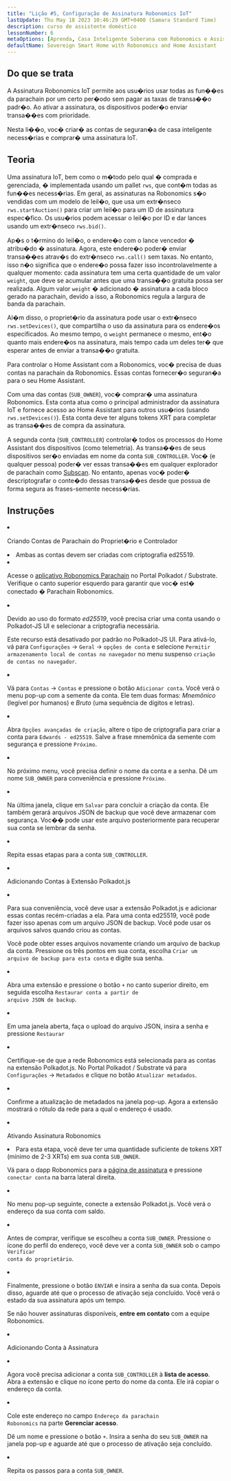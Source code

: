 ```yaml
---
title: "Lição #5, Configuração de Assinatura Robonomics IoT"
lastUpdate: Thu May 18 2023 10:46:29 GMT+0400 (Samara Standard Time)
description: curso de assistente doméstico
lessonNumber: 6
metaOptions: [Aprenda, Casa Inteligente Soberana com Robonomics e Assistente Doméstico]
defaultName: Sovereign Smart Home with Robonomics and Home Assistant
---
```



## Do que se trata

A Assinatura Robonomics IoT permite aos usu�rios usar todas as fun��es da parachain por um certo per�odo sem pagar as taxas de transa��o padr�o. Ao ativar a assinatura, os dispositivos poder�o enviar transa��es com prioridade.

Nesta li��o, voc� criar� as contas de seguran�a de casa inteligente necess�rias e comprar� uma assinatura IoT.

## Teoria

Uma assinatura IoT, bem como o m�todo pelo qual � comprada e gerenciada, � implementada usando um pallet <code>rws</code>, que cont�m todas as fun��es necess�rias. Em geral, as assinaturas na Robonomics s�o vendidas com um modelo de leil�o, que usa um extr�nseco <code>rws.startAuction()</code> para criar um leil�o para um ID de assinatura espec�fico. Os usu�rios podem acessar o leil�o por ID e dar lances usando um extr�nseco <code>rws.bid()</code>.

Ap�s o t�rmino do leil�o, o endere�o com o lance vencedor � atribu�do � assinatura. Agora, este endere�o poder� enviar transa��es atrav�s do extr�nseco <code>rws.call()</code> sem taxas. No entanto, isso n�o significa que o endere�o possa fazer isso incontrolavelmente a qualquer momento: cada assinatura tem uma certa quantidade de um valor <code>weight</code>, que deve se acumular antes que uma transa��o gratuita possa ser realizada. Algum valor <code>weight</code> � adicionado � assinatura a cada bloco gerado na parachain, devido a isso, a Robonomics regula a largura de banda da parachain.

Al�m disso, o propriet�rio da assinatura pode usar o extr�nseco <code>rws.setDevices()</code>, que compartilha o uso da assinatura para os endere�os especificados. Ao mesmo tempo, o <code>weight</code> permanece o mesmo, ent�o quanto mais endere�os na assinatura, mais tempo cada um deles ter� que esperar antes de enviar a transa��o gratuita.

Para controlar o Home Assistant com a Robonomics, voc� precisa de duas contas na parachain da Robonomics. Essas contas fornecer�o seguran�a para o seu Home Assistant.

Com uma das contas (<code>SUB_OWNER</code>), voc� comprar� uma assinatura Robonomics. Esta conta atua como o principal administrador da assinatura IoT e fornece acesso ao Home Assistant para outros usu�rios (usando <code>rws.setDevices()</code>). Esta conta deve ter alguns tokens XRT para completar as transa��es de compra da assinatura.

A segunda conta (<code>SUB_CONTROLLER</code>) controlar� todos os processos do Home Assistant dos dispositivos (como telemetria). As transa��es de seus dispositivos ser�o enviadas em nome da conta <code>SUB_CONTROLLER</code>. Voc� (e qualquer pessoa) poder� ver essas transa��es em qualquer explorador de parachain como [Subscan](https://robonomics.subscan.io/). No entanto, apenas voc� poder� descriptografar o conte�do dessas transa��es desde que possua de forma segura as frases-semente necess�rias.

## Instruções

<List type="numbers">

<li>

Criando Contas de Parachain do Propriet�rio e Controlador

<List>

<li>

<robo-academy-note type="warning" title="WARNING">
Ambas as contas devem ser criadas com criptografia ed25519.
</robo-academy-note>

</li>

<li>

Acesse o [aplicativo Robonomics Parachain](https://polkadot.js.org/apps/?rpc=wss%3A%2F%2Fkusama.rpc.robonomics.network%2F#/) no Portal Polkadot / Substrate. Verifique o canto superior esquerdo para garantir que voc� est� conectado � Parachain Robonomics.

</li>

<li>

Devido ao uso do formato *ed25519*, você precisa criar uma conta usando o Polkadot-JS UI e selecionar a criptografia necessária. 

Este recurso está desativado por padrão no Polkadot-JS UI. Para ativá-lo, vá para <code>Configurações</code> -> <code>Geral</code> -> <code>opções de conta</code> e selecione <code>Permitir armazenamento local de contas no navegador</code> no menu suspenso <code>criação de contas no navegador</code>.
 
</li>

<li>

Vá para <code>Contas</code> -> <code>Contas</code> e pressione o botão <code>Adicionar conta</code>. Você verá o menu pop-up com a semente da conta. Ele tem duas formas: *Mnemônico* (legível por humanos) e *Bruto* (uma sequência de dígitos e letras).

<LessonVideo  :videos="[{src: 'https://crustipfs.info/ipfs/QmQiJYPYajUJXENX2PzSJMSKGSshyWyPNqugSYxP5eCNvm', type:'mp4'}]" />

</li>

<li>

Abra <code>Opções avançadas de criação</code>, altere o tipo de criptografia para criar a conta para <code>Edwards - ed25519</code>. Salve a frase mnemônica da semente com segurança e pressione <code>Próximo</code>.

</li>

<li>

No próximo menu, você precisa definir o nome da conta e a senha. Dê um nome <code>SUB_OWNER</code> para conveniência e pressione <code>Próximo</code>.

</li>

<li>

Na última janela, clique em <code>Salvar</code> para concluir a criação da conta. Ele também gerará arquivos JSON de backup que você deve armazenar com segurança. Voc�� pode usar este arquivo posteriormente para recuperar sua conta se lembrar da senha.

</li>

<li>

Repita essas etapas para a conta <code>SUB_CONTROLLER</code>.

</li>
</List>
</li>

<li>

Adicionando Contas à Extensão Polkadot.js

<List type="numbers">

<li>

Para sua conveniência, você deve usar a extensão Polkadot.js e adicionar essas contas recém-criadas a ela. Para uma conta ed25519, você pode fazer isso apenas com um arquivo JSON de backup. Você pode usar os arquivos salvos quando criou as contas.

Você pode obter esses arquivos novamente criando um arquivo de backup da conta. Pressione os três pontos em sua conta, escolha <code>Criar um arquivo de backup para esta conta</code> e digite sua senha.

<LessonVideo  :videos="[{src: 'https://crustipfs.info/ipfs/QmRd7gztUjWkLF4W2XuJwy5aXBwzNV2aPCU6CQQLvUpSNj', type:'mp4'}]" />

</li>

<li>

Abra uma extensão e pressione o botão <code>+</code> no canto superior direito, em seguida escolha <code>Restaurar conta a partir de arquivo JSON de backup</code>.

</li>

<li>

Em uma janela aberta, faça o upload do arquivo JSON, insira a senha e pressione <code>Restaurar</code>

</li>

<li>

Certifique-se de que a rede Robonomics está selecionada para as contas na extensão Polkadot.js. No Portal Polkadot / Substrate vá para <code>Configurações</code> -> <code>Metadados</code> e clique no botão <code>Atualizar metadados</code>. 

<LessonVideo  :videos="[{src: 'https://crustipfs.info/ipfs/QmT5sTNP9t8gpbD4RJJw6ETwG4wiziiChAh2uHHBk9Zsyd', type:'mp4'}]" />

</li>

<li>

Confirme a atualização de metadados na janela pop-up. Agora a extensão mostrará o rótulo da rede para a qual o endereço é usado.

</li>

</List>
</li>

<li>

Ativando Assinatura Robonomics

<List >

<li>

<robo-academy-note type="okay">
Para esta etapa, você deve ter uma quantidade suficiente de tokens XRT (mínimo de 2-3 XRTs) em sua conta <code>SUB_OWNER</code>.
</robo-academy-note>

Vá para o dapp Robonomics para a [página de assinatura](https://dapp.robonomics.network/#/subscription) e pressione <code>conectar conta</code> na barra lateral direita.

<LessonVideo  :videos="[{src: 'https://crustipfs.info/ipfs/QmXrFCajmJgkRDSbshGD3QehjnoyS6jafEPSjHdYkoBHum', type:'mp4'}]" />

</li>

<li>

No menu pop-up seguinte, conecte a extensão Polkadot.js. Você verá o endereço da sua conta com saldo.

</li>

<li>

Antes de comprar, verifique se escolheu a conta <code>SUB_OWNER</code>. Pressione o ícone do perfil do endereço, você deve ver a conta <code>SUB_OWNER</code> sob o campo <code>Verificar conta do proprietário</code>.

</li>

<li>

Finalmente, pressione o botão <code>ENVIAR</code> e insira a senha da sua conta. Depois disso, aguarde até que o processo de ativação seja concluído. Você verá o estado da sua assinatura após um tempo.

Se não houver assinaturas disponíveis, **entre em contato** com a equipe Robonomics.

</li>
</List>
</li>

<li>

Adicionando Conta à Assinatura

<List type="numbers">

<li>

Agora você precisa adicionar a conta <code>SUB_CONTROLLER</code> à **lista de acesso**. Abra a extensão e clique no ícone perto do nome da conta. Ele irá copiar o endereço da conta.

<LessonVideo  :videos="[{src: 'https://crustipfs.info/ipfs/QmV1gkwtcXsWv54ov9tuXfcHg7nqs1foM8cRwts4sqnqtX', type:'mp4'}]" />

</li>

<li>

Cole este endereço no campo <code>Endereço da parachain Robonomics</code> na parte **Gerenciar acesso**.

Dê um nome e pressione o botão <code>+</code>. Insira a senha do seu <code>SUB_OWNER</code> na janela pop-up e aguarde até que o processo de ativação seja concluído.

</li>

<li>

Repita os passos para a conta <code>SUB_OWNER</code>.
</li>
</List>
</li>
</List>